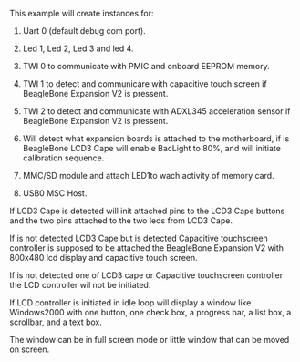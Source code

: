 This example will create instances for:

1) Uart 0 (default debug com port).

2) Led 1, Led 2, Led 3 and led 4.

3) TWI 0 to communicate with PMIC and onboard EEPROM memory.

4) TWI 1 to detect and communicare with capacitive touch screen if BeagleBone Expansion V2 is pressent.

5) TWI 2 to detect and communicate with ADXL345 acceleration sensor if BeagleBone Expansion V2 is pressent.

6) Will detect what expansion boards is attached to the motherboard, if is BeagleBone LCD3 Cape will enable BacLight to 80%, and will initiate calibration sequence.

7) MMC/SD module and attach LED1to wach activity of memory card.

8) USB0 MSC Host.

If LCD3 Cape is detected will init attached pins to the LCD3 Cape buttons and the two pins attached to the two leds from LCD3 Cape.

If is not detected LCD3 Cape but is detected Capacitive touchscreen controller is supposed to be attached the BeagleBone Expansion V2 with 800x480 lcd display and capacitive touch screen.

If is not detected one of LCD3 cape or Capacitive touchscreen controller the LCD controller wil not be initiated.

If LCD controller is initiated in idle loop will display a window like Windows2000 with one button, one check box, a progress bar, a list box, a scrollbar, and a text box.

The window can be in full screen mode or little window that can be moved on screen.
